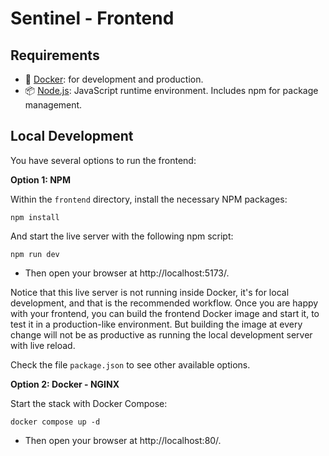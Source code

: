 # Sentinel - Frontend

## Requirements

- 🐋 [Docker](https://github.com/docker/compose): for development and production.
- 📦 [Node.js](https://nodejs.org/en): JavaScript runtime environment. Includes npm for package management.

## Local Development

You have several options to run the frontend:

**Option 1: NPM**

Within the `frontend` directory, install the necessary NPM packages:

```
npm install
```

And start the live server with the following npm script:

```commandline
npm run dev
```

- Then open your browser at http://localhost:5173/.

Notice that this live server is not running inside Docker, it's for local development, and that is the recommended workflow. Once you are happy with your frontend, you can build the frontend Docker image and start it, to test it in a production-like environment. But building the image at every change will not be as productive as running the local development server with live reload.

Check the file `package.json` to see other available options.

**Option 2: Docker - NGINX**

Start the stack with Docker Compose:

```commandline
docker compose up -d
```

- Then open your browser at http://localhost:80/.
